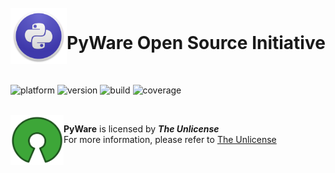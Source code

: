 <br>

<img align="left" width="90" height="90" src="https://github.com/albertcodes/pyware/blob/main/docs/img/python_icon.png">
<p vertical-align="middle"><h1>PyWare Open Source Initiative</h1></p>

<br>

![platform](https://img.shields.io/badge/platform-python-blue)
![version](https://img.shields.io/badge/version-unreleased-red)
![build](http://img.shields.io/badge/build-passing-success.png)
![coverage](https://img.shields.io/badge/coverage-55.3%25-orange)

<br>

<img align="left" width="85" height="80" src="https://github.com/albertcodes/pyware/blob/main/docs/img/unilicense_logo.png">

**PyWare** is licensed by **_The Unlicense_**  
For more information, please refer to [The Unlicense](http://unlicense.org/)

<br>

